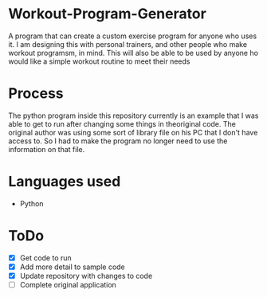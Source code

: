 # Workout-Program-Generator
A program that can create a custom exercise program for anyone who uses it. I am designing this with personal trainers, and other people who make workout programsm, in mind. This will also be able to be used by anyone ho would like a simple workout routine to meet their needs

# Process
The python program inside this repository currently is an example that I was able to get to run after changing some things in theoriginal code. The original author was using some sort of library file on his PC that I don't have access to. So I had to make the program no longer need to use the information on that file.


# Languages used
- Python

# ToDo
- [x] Get code to run
- [x] Add more detail to sample code
- [x] Update repository with changes to code
- [ ] Complete original application

